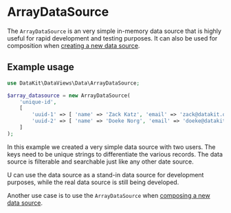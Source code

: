 # ArrayDataSource

The `ArrayDataSource` is an very simple in-memory data source that is highly useful for rapid development and testing
purposes. It can also be used for composition when [creating a new data source](./10-create-a-data-source.md).

## Example usage

```php
use DataKit\DataViews\Data\ArrayDataSource;

$array_datasource = new ArrayDataSource( 
    'unique-id',
    [
        'uuid-1' => [ 'name' => 'Zack Katz', 'email' => 'zack@datakit.org' ],
        'uuid-2' => [ 'name' => 'Doeke Norg', 'email' => 'doeke@datakit.org' ],
    ]
);
```

In this example we created a very simple data source with two users. The keys need to be unique strings to differentiate
the various records. The data source is filterable and searchable just like any other date source.

U can use the data source as a stand-in data source for development purposes, while the real data source is still being
developed.

Another use case is to use the `ArrayDataSource`
when [composing a new data source](./10-create-a-data-source.md#composing-a-data-source). 
